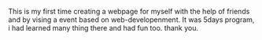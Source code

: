 This is my first time creating a webpage for myself with the help of friends and by vising a event based on web-developenment.
It was 5days program, i had learned many thing there and had fun too.
thank you.
